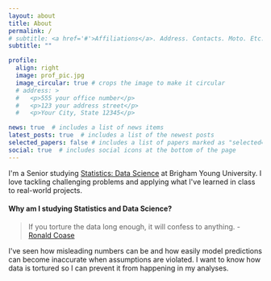 ```yaml
---
layout: about
title: About
permalink: /
# subtitle: <a href='#'>Affiliations</a>. Address. Contacts. Moto. Etc.
subtitle: ""

profile:
  align: right
  image: prof_pic.jpg
  image_circular: true # crops the image to make it circular
  # address: >
  #   <p>555 your office number</p>
  #   <p>123 your address street</p>
  #   <p>Your City, State 12345</p>

news: true  # includes a list of news items
latest_posts: true  # includes a list of the newest posts
selected_papers: false # includes a list of papers marked as "selected={true}"
social: true  # includes social icons at the bottom of the page
---
```

I'm a Senior studying [Statistics: Data Science](https://catalog2022.byu.edu/physical-and-mathematical-sciences/statistics/statistics-data-science-bs) at Brigham Young University. I love tackling challenging problems and applying what I've learned in class to real-world projects.

#### Why am I studying Statistics and Data Science?
<blockquote>
If you torture the data long enough, it will confess to anything. 
     - <a target="-blank" href="https://en.wiktionary.org/wiki/if_you_torture_the_data_long_enough,_it_will_confess_to_anything">Ronald Coase</a>
</blockquote>

I've seen how misleading numbers can be and how easily model predictions can become inaccurate when assumptions are violated. I want to know how data is tortured so I can prevent it from happening in my analyses.

<!-- Write your biography here. Tell the world about yourself. Link to your favorite [subreddit](http://reddit.com). You can put a picture in, too. The code is already in, just name your picture `prof_pic.jpg` and put it in the `img/` folder.

Put your address / P.O. box / other info right below your picture. You can also disable any of these elements by editing `profile` property of the YAML header of your `_pages/about.md`. Edit `_bibliography/papers.bib` and Jekyll will render your [publications page](/al-folio/publications/) automatically.

Link to your social media connections, too. This theme is set up to use [Font Awesome icons](http://fortawesome.github.io/Font-Awesome/) and [Academicons](https://jpswalsh.github.io/academicons/), like the ones below. Add your Facebook, Twitter, LinkedIn, Google Scholar, or just disable all of them. -->
